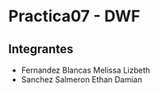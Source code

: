 # Practica07 - DWF

## Integrantes

- Fernandez Blancas Melissa Lizbeth
- Sanchez Salmeron Ethan Damian 
